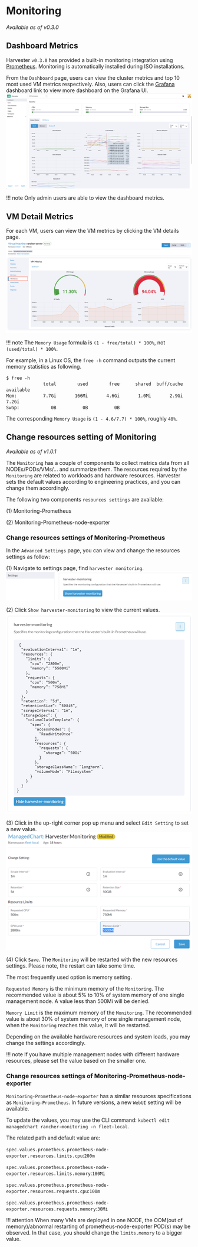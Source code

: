 # Monitoring

_Available as of v0.3.0_

## Dashboard Metrics
Harvester `v0.3.0` has provided a built-in monitoring integration using [Prometheus](https://prometheus.io/). Monitoring is automatically installed during ISO installations.

From the `Dashboard` page, users can view the cluster metrics and top 10 most used VM metrics respectively.
Also, users can click the [Grafana](http://grafana.com/) dashboard link to view more dashboard on the Grafana UI.
![](./assets/monitoring-dashboard.png)

!!! note
    Only admin users are able to view the dashboard metrics.


## VM Detail Metrics
For each VM, users can view the VM metrics by clicking the VM details page.
![](./assets/vm-metrics.png)

!!! note
    The `Memory Usage` formula is `(1 - free/total) * 100%`, not `(used/total) * 100%`.

For example, in a Linux OS, the `free -h` command outputs the current memory statistics as following.

```
$ free -h
              total        used        free      shared  buff/cache   available
Mem:          7.7Gi       166Mi       4.6Gi       1.0Mi       2.9Gi       7.2Gi
Swap:            0B          0B          0B
```

The corresponding `Memory Usage` is `(1 - 4.6/7.7) * 100%`, roughly `40%`.


## Change resources setting of Monitoring
_Available as of v1.0.1_

The `Monitoring` has a couple of components to collect metrics data from all NODEs/PODs/VMs/... and summarize them. The resources required by the `Monitoring` are related to workloads and hardware resources. Harvester sets the default values according to engineering practices, and you can change them accordingly.

The following two components `resources settings` are available:

(1) Monitoring-Prometheus

(2) Monitoring-Prometheus-node-exporter

### Change resources settings of Monitoring-Prometheus

In the `Advanced Settings` page, you can view and change the resources settings as follow:

(1) Navigate to settings page, find `harvester monitoring`.
![](./assets/monitoring-setting.png)

(2) Click `Show harvester-monitoring` to view the current values.
![](./assets/monitoring-setting-view-current.png)

(3) Click in the up-right corner pop up menu and select `Edit Setting` to set a new value.
![](./assets/monitoring-setting-edit-config.png)

(4) Click `Save`. The `Monitoring` will be restarted with the new resources settings. Please note, the restart can take some time.

The most frequently used option is memory setting.

`Requested Memory` is the minimum memory of the `Monitoring`. The recommended value is about 5% to 10% of system memory of one single management node. A value less than 500Mi will be denied.

`Memory Limit` is the maximum memory of the `Monitoring`. The recommended value is about 30% of system memory of one single management node, when the `Monitoring` reaches this value, it will be restarted.

Depending on the available hardware resources and system loads, you may change the settings accordingly.

!!! note
    If you have multiple management nodes with different hardware resources, please set the value based on the smaller one.


### Change resources settings of Monitoring-Prometheus-node-exporter

`Monitoring-Prometheus-node-exporter` has a similar resources specifications as `Monitoring-Prometheus`. In future versions, a new `WebUI` setting will be available.

To update the values, you may use the CLI command: `kubectl edit managedchart rancher-monitoring -n fleet-local`.

The related path and default value are:

 `spec.values.prometheus.prometheus-node-exporter.resources.limits.cpu`:`200m`

 `spec.values.prometheus.prometheus-node-exporter.resources.limits.memory`:`180Mi`

 `spec.values.prometheus.prometheus-node-exporter.resources.requests.cpu`:`100m`

 `spec.values.prometheus.prometheus-node-exporter.resources.requests.memory`:`30Mi`

!!! attention
    When many VMs are deployed in one NODE, the OOM(out of memory)/abnormal restarting of prometheus-node-exporter POD(s) may be observed. In that case, you should change the `limits.memory` to a bigger value.
